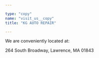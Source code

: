 ```yaml
---

type: "copy"
name: "visit_us__copy"
title: "KG AUTO REPAIR"

---
```


We are conveniently located at:

264 South Broadway,
Lawrence, MA 01843
